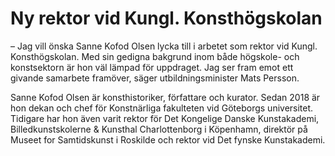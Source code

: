 # Ny rektor vid Kungl. Konsthögskolan

– Jag vill önska Sanne Kofod Olsen lycka till i arbetet som rektor vid Kungl. Konsthögskolan. Med sin gedigna bakgrund inom både högskole- och konstsektorn är hon väl lämpad för uppdraget. Jag ser fram emot ett givande samarbete framöver, säger utbildningsminister Mats Persson.

Sanne Kofod Olsen är konsthistoriker, författare och kurator. Sedan 2018 är hon dekan och chef för Konstnärliga fakulteten vid Göteborgs universitet. Tidigare har hon även varit rektor för Det Kongelige Danske Kunstakademi, Billedkunstskolerne & Kunsthal Charlottenborg i Köpenhamn, direktör på Museet for Samtidskunst i Roskilde och rektor vid Det fynske Kunstakademi.
